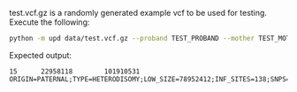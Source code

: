 test.vcf.gz is a randomly generated example vcf to be used for testing. Execute the following:

```bash
python -m upd data/test.vcf.gz --proband TEST_PROBAND --mother TEST_MOTHER --father TEST_FATHER --out /dev/stdout
```

Expected output:

```
15      22958118        101910531       ORIGIN=PATERNAL;TYPE=HETERODISOMY;LOW_SIZE=78952412;INF_SITES=138;SNPS=2032;HET_HOM=889/1006;OPP_SITES=0;START_LOW=20170126;END_HIGH=102516586;HIGH_SIZE=82346460
```